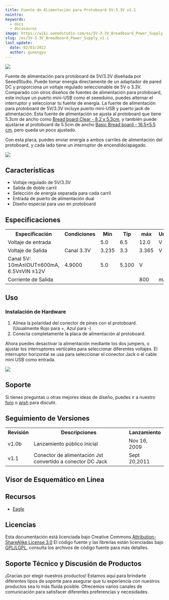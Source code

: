 ```yaml
---
title: Fuente de Alimentación para Protoboard 5V-3.3V v1.1
nointro:
keywords:
  - docs
  - docusaurus
image: https://wiki.seeedstudio.com/es/5V-3.3V_Breadboard_Power_Supply_v1.1/
slug: /es/5V-3.3V_Breadboard_Power_Supply_v1.1
last_update:
  date: 02/03/2022
  author: gunengyu
---
```



![](https://files.seeedstudio.com/wiki/5V-3.3V_Breadboard_Power_Supply_v1.1/img/Supply.jpg)

Fuente de alimentación para protoboard de 5V/3.3V diseñada por SeeedStudio. Puede tomar energía directamente de un adaptador de pared DC y proporciona un voltaje regulado seleccionable de 5V o 3.3V.
Comparado con otros diseños de fuentes de alimentación para protoboard, este incluye un puerto mini-USB como el seeeduino, puedes alternar el interruptor y seleccionar tu fuente de energía. La fuente de alimentación para protoboard de 5V/3.3V incluye puerto mini-USB y puerto jack de alimentación. Esta fuente de alimentación se ajusta al protoboard que tiene 5.3cm de ancho como [Bread board Clear - 8.2 x 5.3cm](https://www.seeedstudio.com/depot/bread-board-clear-82-x-53cm-p-262.html?cPath=175_176), y también puede ajustarse al protoboard de 5.5cm de ancho [Basic Bread board - 16.5*5.5 cm](https://www.seeedstudio.com/depot/basic-bread-board-16555-cm-p-4.html?cPath=175_176), pero queda un poco ajustado.

Con esta placa, puedes enviar energía a ambos carriles de alimentación del protoboard, y cada lado tiene un interruptor de encendido/apagado.

<p style={{textAlign: 'center'}}><a href="https://www.seeedstudio.com/5V-3.3V-Breadboard-Power-Supply-p-566.html" target="_blank"><img src="https://files.seeedstudio.com/wiki/Seeed-WiKi/docs/images/300px-Get_One_Now_Banner-ragular.png" /></a></p>

## Características  

* Voltaje regulado de 5V/3.3V
* Salida de doble carril
* Selección de energía separada para cada carril
* Entrada de puerto de alimentación dual
* Diseño especial para uso en protoboard

## Especificaciones  

<table>
  <tbody><tr>
      <th> Especificación</th>
      <th> Condiciones</th>
      <th> Mín</th>
      <th> Típ</th>
      <th> máx</th>
      <th> Unidad</th>
</tr>
    <tr>
      <td width={200}> Voltaje de entrada</td>
      <td width={400}></td>
      <td width={100}> 5.0</td>
      <td width={100}> 6.5</td>
      <td width={100}> 12.0</td>
      <td width={100}> V</td>
</tr>
    <tr>
      <td rowSpan={2}> Voltaje de Salida</td>
      <td> Canal 3.3V</td>
      <td> 3.235</td>
      <td> 3.3</td>
      <td> 3.365</td>
      <td> V</td>
</tr>
    <tr>
      <td> Canal 5V: 10mA≤IOUT≤600mA, 6.5V≤VIN ≤12V</td>
      <td> 4.9000</td>
      <td> 5.0</td>
      <td> 5.100</td>
      <td> V</td>
</tr>
    <tr>
      <td> Corriente de Salida</td>
      <td></td>
      <td></td>
      <td></td>
      <td> 800</td>
      <td> mA</td>
</tr></tbody></table>

## Uso  

### Instalación de Hardware  

1. Alinea la polaridad del conector de pines con el protoboard. (Usualmente Rojo para +, Azul para -)
2. Conecta completamente la placa de alimentación al protoboard.

Ahora puedes desactivar la alimentación mediante los dos jumpers, o ajustar los interruptores verticales para seleccionar diferentes voltajes. El interruptor horizontal se usa para seleccionar el conector Jack o el cable mini USB como entrada.

![](https://files.seeedstudio.com/wiki/5V-3.3V_Breadboard_Power_Supply_v1.1/img/Breadboard_power.jpg)

## Soporte  

Si tienes preguntas u otras mejores ideas de diseño, puedes ir a nuestro [foro](https://www.seeedstudio.com/forum) o [wish](http://wish.seeedstudio.com) para discutir.

## Seguimiento de Versiones  

<table>
  <tbody><tr>
      <th> Revisión</th>
      <th> Descripciones</th>
      <th> Lanzamiento</th>
</tr>
    <tr>
      <td width={300}> v1.0b</td>
      <td width={500}> Lanzamiento público inicial</td>
      <td width={200}> Nov 16, 2009</td>
</tr>
    <tr>
      <td width={300}> v1.1</td>
      <td width={500}> Conector de alimentación Jst convertido a conector DC Jack</td>
      <td width={200}> Sept 20,2011</td>
</tr></tbody></table>

## Visor de Esquemático en Línea

<div className="altium-ecad-viewer" data-project-src="https://files.seeedstudio.com/wiki/Bazzar_Files/106100000/Res/5V-3.3V_Breadboard_Power_Supply_v1_1.rar" style={{borderRadius: '0px 0px 4px 4px', height: 500, borderStyle: 'solid', borderWidth: 1, borderColor: 'rgb(241, 241, 241)', overflow: 'hidden', maxWidth: 1280, maxHeight: 700, boxSizing: 'border-box'}}>
</div>

## Recursos

* [Eagle](https://files.seeedstudio.com/wiki/Bazzar_Files/106100000/Res/5V-3.3V_Breadboard_Power_Supply_v1_1.rar)

## Licencias  

Esta documentación está licenciada bajo Creative Commons [Attribution-ShareAlike License 3.0](http://creativecommons.org/licenses/by-sa/3.0/) El código fuente y las librerías están licenciadas bajo [GPL/LGPL](http://www.gnu.org/licenses/gpl.html), consulta los archivos de código fuente para más detalles.

## Soporte Técnico y Discusión de Productos

¡Gracias por elegir nuestros productos! Estamos aquí para brindarte diferentes tipos de soporte para asegurar que tu experiencia con nuestros productos sea lo más fluida posible. Ofrecemos varios canales de comunicación para satisfacer diferentes preferencias y necesidades.

<div class="button_tech_support_container">
<a href="https://forum.seeedstudio.com/" class="button_forum"></a> 
<a href="https://www.seeedstudio.com/contacts" class="button_email"></a>
</div>

<div class="button_tech_support_container">
<a href="https://discord.gg/eWkprNDMU7" class="button_discord"></a> 
<a href="https://github.com/Seeed-Studio/wiki-documents/discussions/69" class="button_discussion"></a>
</div>